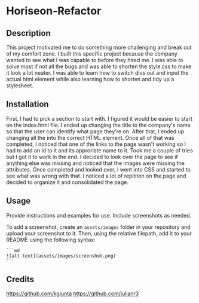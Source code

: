 # Horiseon-Refactor

## Description

This project motivated me to do something more challenging and break out of my comfort zone. I built this specific project because the company wanted to see what I was capable to before they hired me. I was able to solve most if not all the bugs and was able to shorten the style.css to make it look a lot neater. I was able to learn how to switch divs out and input the actual html element while also learning how to shorten and tidy up a stylesheet.

## Installation

First, I had to pick a section to start with. I figured it would be easier to start on the index.html file. I ended up changing the title to the company's name so that the user can identify what page they're on. After that, I ended up changing all the <divs> into the correct HTML element. Once all of that was completed, I noticed that one of the links to the page wasn't working so I had to add an id to it and its approriate name to it. Took me a couple of tries but I got it to work in the end. I decided to look over the page to see if anything else was missing and noticed that the images were missing the <alt> attributes. Once completed and looked over, I went into CSS and started to see what was wrong with that. I noticed a lot of repititon on the page and decided to organize it and consolidated the page.

## Usage

Provide instructions and examples for use. Include screenshots as needed.

To add a screenshot, create an `assets/images` folder in your repository and upload your screenshot to it. Then, using the relative filepath, add it to your README using the following syntax:

    ```md
    ![alt text](assets/images/screenshot.png)
    ```

## Credits

https://github.com/kgiunta
https://github.com/julianr3